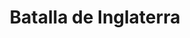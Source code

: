 ﻿---
title: "Batalla de Inglaterra"
permalink: periodes_704.html
layout: periode
dataInici: 1940-07-10
dataFi: 1940-10-31
sidebar: periodes
pares:
  - id: 349
    title: "Frente Occidental"
    dataInici: "(1939-09-01)"
    dataFi: "(1945-05-07)"

fills:
jocsPrincipals:
  - title: "Battle Over Britain"
    bggId: 4278
    dataInici: 
    dataFi: 

  - title: "Battle of Britain"
    bggId: 1844
    dataInici: 
    dataFi: 

  - title: "The Burning Blue"
    bggId: 17394
    dataInici: 
    dataFi: 

  - title: "London's Burning"
    bggId: 2150
    dataInici: 
    dataFi: 

  - title: "RAF: The Battle of Britain 1940"
    bggId: 40209
    dataInici: 
    dataFi: 

  - title: "Battle of Britain"
    bggId: 204003
    dataInici: 
    dataFi: 

  - title: "Fight for the Sky"
    bggId: 7241
    dataInici: 
    dataFi: 

  - title: "RAF"
    bggId: 3202
    dataInici: 
    dataFi: 

  - title: "Their Finest Hour"
    bggId: 7639
    dataInici: 
    dataFi: 

  - title: "The Battle of Britain"
    bggId: 7003
    dataInici: 
    dataFi: 

  - title: "The Hardest Days"
    bggId: 74311
    dataInici: 
    dataFi: 

  - title: "303"
    bggId: 83092
    dataInici: 
    dataFi: 

jocsEscenaris:
  - title: "Wings of Glory: WW2 Battle of Britain Starter Set"
    bggId: 216710
    dataInici: 
    dataFi: 

jocsEpoca:
jocsEpocaEscenaris:
---
